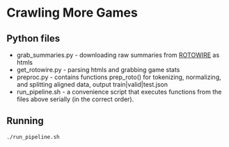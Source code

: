 # Crawling More Games

## Python files

* grab_summaries.py - downloading raw summaries from [ROTOWIRE](https://www.rotowire.com/basketball/game-recaps.php) as htmls
* get_rotowire.py - parsing htmls and grabbing game stats
* preproc.py - contains functions prep_roto() for tokenizing, normalizing, and splitting aligned data, output train|valid|test.json
* run_pipeline.sh - a convenience script that executes functions from the files above serially (in the correct order).

## Running

```
./run_pipeline.sh
```